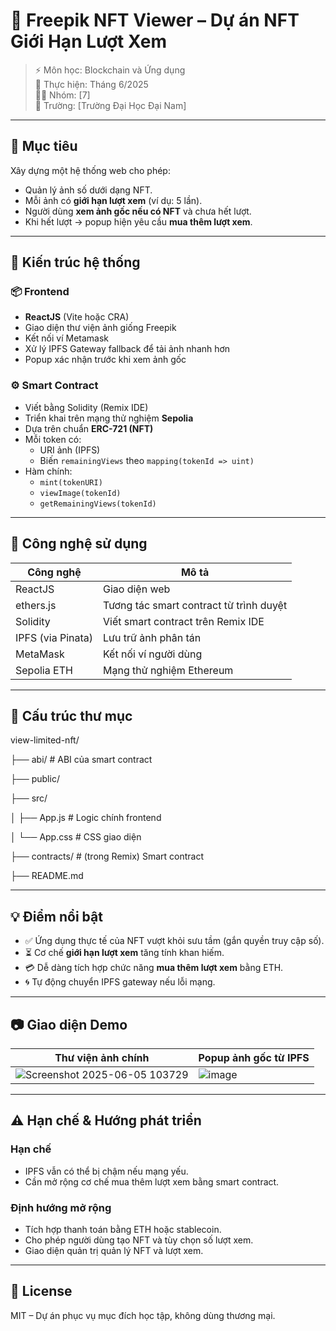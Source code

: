 # 📸 Freepik NFT Viewer – Dự án NFT Giới Hạn Lượt Xem

> ⚡ Môn học: Blockchain và Ứng dụng  
> 📅 Thực hiện: Tháng 6/2025  
> 👨‍💻 Nhóm: [7]  
> 🏫 Trường: [Trường Đại Học Đại Nam]

---

## 🚀 Mục tiêu

Xây dựng một hệ thống web cho phép:
- Quản lý ảnh số dưới dạng NFT.
- Mỗi ảnh có **giới hạn lượt xem** (ví dụ: 5 lần).
- Người dùng **xem ảnh gốc nếu có NFT** và chưa hết lượt.
- Khi hết lượt → popup hiện yêu cầu **mua thêm lượt xem**.

---

## 🧱 Kiến trúc hệ thống

### 📦 Frontend
- **ReactJS** (Vite hoặc CRA)
- Giao diện thư viện ảnh giống Freepik
- Kết nối ví Metamask
- Xử lý IPFS Gateway fallback để tải ảnh nhanh hơn
- Popup xác nhận trước khi xem ảnh gốc

### ⚙️ Smart Contract
- Viết bằng Solidity (Remix IDE)
- Triển khai trên mạng thử nghiệm **Sepolia**
- Dựa trên chuẩn **ERC-721 (NFT)**
- Mỗi token có:
  - URI ảnh (IPFS)
  - Biến `remainingViews` theo `mapping(tokenId => uint)`
- Hàm chính:
  - `mint(tokenURI)`
  - `viewImage(tokenId)`
  - `getRemainingViews(tokenId)`

---

## 📡 Công nghệ sử dụng

| Công nghệ       | Mô tả                                     |
|----------------|--------------------------------------------|
| ReactJS        | Giao diện web                              |
| ethers.js      | Tương tác smart contract từ trình duyệt     |
| Solidity       | Viết smart contract trên Remix IDE         |
| IPFS (via Pinata) | Lưu trữ ảnh phân tán                    |
| MetaMask       | Kết nối ví người dùng                      |
| Sepolia ETH    | Mạng thử nghiệm Ethereum                   |

---

## 📂 Cấu trúc thư mục
view-limited-nft/

├── abi/ # ABI của smart contract

├── public/

├── src/

│ ├── App.js # Logic chính frontend

│ └── App.css # CSS giao diện

├── contracts/ # (trong Remix) Smart contract

├── README.md


---

## 💡 Điểm nổi bật

- ✅ Ứng dụng thực tế của NFT vượt khỏi sưu tầm (gắn quyền truy cập số).
- ⏳ Cơ chế **giới hạn lượt xem** tăng tính khan hiếm.
- 💳 Dễ dàng tích hợp chức năng **mua thêm lượt xem** bằng ETH.
- 🌀 Tự động chuyển IPFS gateway nếu lỗi mạng.

---

## 📷 Giao diện Demo

| Thư viện ảnh chính                 | Popup ảnh gốc từ IPFS                     |
|-----------------------------------|-------------------------------------------|
| ![Screenshot 2025-06-05 103729](https://github.com/user-attachments/assets/80029fdf-4dbe-4c39-8dd6-26823395042d)| ![image](https://github.com/user-attachments/assets/6ea28db2-d6a4-4db1-90eb-fd108ecaa926)|



---

## ⚠️ Hạn chế & Hướng phát triển

### Hạn chế
- IPFS vẫn có thể bị chậm nếu mạng yếu.
- Cần mở rộng cơ chế mua thêm lượt xem bằng smart contract.

### Định hướng mở rộng
- Tích hợp thanh toán bằng ETH hoặc stablecoin.
- Cho phép người dùng tạo NFT và tùy chọn số lượt xem.
- Giao diện quản trị quản lý NFT và lượt xem.

---

## 📜 License

MIT – Dự án phục vụ mục đích học tập, không dùng thương mại.
